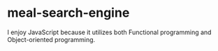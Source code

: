 # meal-search-engine

I enjoy JavaScript because it utilizes both Functional programming and Object-oriented programming.

